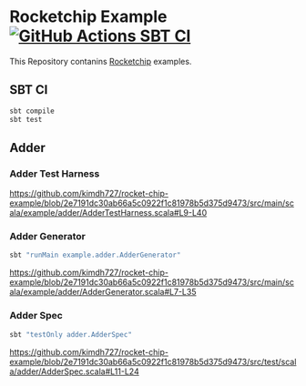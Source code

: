 # Rocketchip Example [![GitHub Actions SBT CI](https://github.com/kimdh727/rocket-chip-example/actions/workflows/ci.yml/badge.svg)](https://github.com/kimdh727/rocket-chip-example/actions/workflows/ci.yml)

This Repository contanins [Rocketchip](https://github.com/chipsalliance/rocket-chip) examples.

## SBT CI

```sh
sbt compile
sbt test
```

## Adder

### Adder Test Harness

https://github.com/kimdh727/rocket-chip-example/blob/2e7191dc30ab66a5c0922f1c81978b5d375d9473/src/main/scala/example/adder/AdderTestHarness.scala#L9-L40

### Adder Generator

```sh
sbt "runMain example.adder.AdderGenerator"
```

https://github.com/kimdh727/rocket-chip-example/blob/2e7191dc30ab66a5c0922f1c81978b5d375d9473/src/main/scala/example/adder/AdderGenerator.scala#L7-L35

### Adder Spec

```sh
sbt "testOnly adder.AdderSpec"
```

https://github.com/kimdh727/rocket-chip-example/blob/2e7191dc30ab66a5c0922f1c81978b5d375d9473/src/test/scala/adder/AdderSpec.scala#L11-L24
